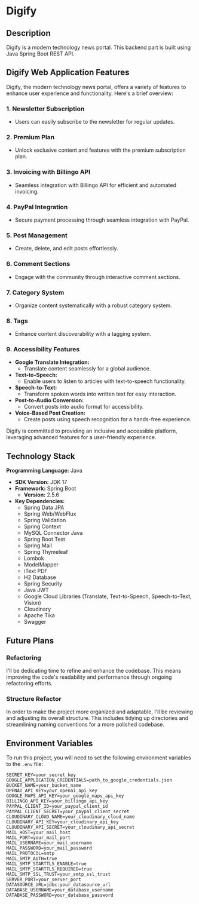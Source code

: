 # Digify

## Description
Digify is a modern technology news portal. This backend part is built using Java Spring Boot REST API.

## Digify Web Application Features

Digify, the modern technology news portal, offers a variety of features to enhance user experience and functionality. Here's a brief overview:

### 1. Newsletter Subscription
- Users can easily subscribe to the newsletter for regular updates.

### 2. Premium Plan
- Unlock exclusive content and features with the premium subscription plan.

### 3. Invoicing with Billingo API
- Seamless integration with Billingo API for efficient and automated invoicing.

### 4. PayPal Integration
- Secure payment processing through seamless integration with PayPal.

### 5. Post Management
- Create, delete, and edit posts effortlessly.

### 6. Comment Sections
- Engage with the community through interactive comment sections.

### 7. Category System
- Organize content systematically with a robust category system.

### 8. Tags
- Enhance content discoverability with a tagging system.

### 9. Accessibility Features
- **Google Translate Integration:**
  - Translate content seamlessly for a global audience.
- **Text-to-Speech:**
  - Enable users to listen to articles with text-to-speech functionality.
- **Speech-to-Text:**
  - Transform spoken words into written text for easy interaction.
- **Post-to-Audio Conversion:**
  - Convert posts into audio format for accessibility.
- **Voice-Based Post Creation:**
  - Create posts using speech recognition for a hands-free experience.

Digify is committed to providing an inclusive and accessible platform, leveraging advanced features for a user-friendly experience.


## Technology Stack
**Programming Language:** Java
  - **SDK Version:** JDK 17
- **Framework:** Spring Boot
  - **Version:** 2.5.6
- **Key Dependencies:**
  - Spring Data JPA
  - Spring Web/WebFlux
  - Spring Validation
  - Spring Context
  - MySQL Connector Java
  - Spring Boot Test
  - Spring Mail
  - Spring Thymeleaf
  - Lombok
  - ModelMapper
  - iText PDF
  - H2 Database
  - Spring Security
  - Java JWT
  - Google Cloud Libraries (Translate, Text-to-Speech, Speech-to-Text, Vision)
  - Cloudinary
  - Apache Tika
  - Swagger
 
## Future Plans

### Refactoring
I'll be dedicating time to refine and enhance the codebase. This means improving the code's readability and performance through ongoing refactoring efforts.

### Structure Refactor
In order to make the project more organized and adaptable, I'll be reviewing and adjusting its overall structure. This includes tidying up directories and streamlining naming conventions for a more polished codebase.

## Environment Variables
To run this project, you will need to set the following environment variables to the `.env` file:

```env
SECRET_KEY=your_secret_key
GOOGLE_APPLICATION_CREDENTIALS=path_to_google_credentials.json
BUCKET_NAME=your_bucket_name
OPENAI_API_KEY=your_openai_api_key
GOOGLE_MAPS_API_KEY=your_google_maps_api_key
BILLINGO_API_KEY=your_billingo_api_key
PAYPAL_CLIENT_ID=your_paypal_client_id
PAYPAL_CLIENT_SECRET=your_paypal_client_secret
CLOUDINARY_CLOUD_NAME=your_cloudinary_cloud_name
CLOUDINARY_API_KEY=your_cloudinary_api_key
CLOUDINARY_API_SECRET=your_cloudinary_api_secret
MAIL_HOST=your_mail_host
MAIL_PORT=your_mail_port
MAIL_USERNAME=your_mail_username
MAIL_PASSWORD=your_mail_password
MAIL_PROTOCOL=smtp
MAIL_SMTP_AUTH=true
MAIL_SMTP_STARTTLS_ENABLE=true
MAIL_SMTP_STARTTLS_REQUIRED=true
MAIL_SMTP_SSL_TRUST=your_smtp_ssl_trust
SERVER_PORT=your_server_port
DATASOURCE_URL=jdbc:your_datasource_url
DATABASE_USERNAME=your_database_username
DATABASE_PASSWORD=your_database_password
```
